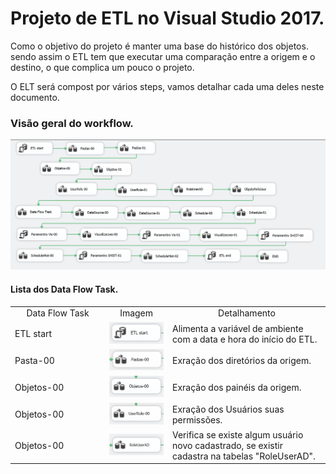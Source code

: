 # Projeto de ETL no Visual Studio 2017.

Como o objetivo do projeto é manter uma base do histórico dos objetos. sendo assim o ETL tem que executar uma comparação entre a origem e o destino, o que complica um pouco o projeto.

O ELT será compost por vários steps, vamos detalhar cada uma deles neste documento.

### Visão geral do workflow.
![alt text](https://github.com/maxabelardo/MonitorPowerBIReportServer/blob/main/ETL-visualStudio/00-Projeto.PNG?raw=true)


#### Lista dos Data Flow Task.
<table>
  <tr align="center">
    <td width="30%">Data Flow Task</td>
    <td width="20%">Imagem</td>
    <td width="50%">Detalhamento</td>
  </tr>    
  <tr>
    <td>ETL start</td>
    <td><img src="https://github.com/maxabelardo/MonitorPowerBIReportServer/blob/main/ETL-visualStudio/000-etlStart.PNG"></td>
    <td>Alimenta a variável de ambiente com a data e hora do início do ETL.</td>
  </tr>
  <tr>
    <td>Pasta-00</td>
    <td><img src="https://github.com/maxabelardo/MonitorPowerBIReportServer/blob/main/ETL-visualStudio/010-pastas-00.PNG"></td>
    <td>Exração dos diretórios da origem.</td>
  </tr>
  <tr>
    <td>Objetos-00</td>
    <td><img src="https://github.com/maxabelardo/MonitorPowerBIReportServer/blob/main/ETL-visualStudio/020-Objetos-00.PNG"></td>
    <td>Exração dos painéis da origem.</td>
  </tr>  
  <tr>
    <td>Objetos-00</td>
    <td><img src="https://github.com/maxabelardo/MonitorPowerBIReportServer/blob/main/ETL-visualStudio/030-UserRole-00.PNG"></td>
    <td>Exração dos Usuários suas permissões.</td>
  </tr>  
  <tr>
    <td>Objetos-00</td>
    <td><img src="https://github.com/maxabelardo/MonitorPowerBIReportServer/blob/main/ETL-visualStudio/040-RoleUserAD.PNG"></td>
    <td>Verifica se existe algum usuário novo cadastrado, se existir cadastra na tabelas "RoleUserAD". </td>
  </tr>    
</table>
